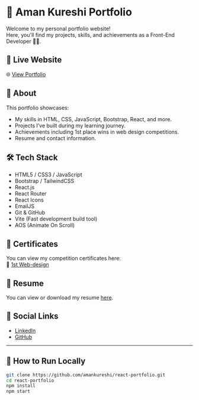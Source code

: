 # 💼 Aman Kureshi Portfolio

Welcome to my personal portfolio website!  
Here, you'll find my projects, skills, and achievements as a Front-End Developer 👨‍💻.

## 🚀 Live Website

🌐 [View Portfolio](https://amankureshi.vercel.app/)

## 📌 About

This portfolio showcases:

- My skills in HTML, CSS, JavaScript, Bootstrap, React, and more.
- Projects I’ve built during my learning journey.
- Achievements including 1st place wins in web design competitions.
- Resume and contact information.

## 🛠️ Tech Stack

- HTML5 / CSS3 / JavaScript
- Bootstrap / TailwindCSS
- React.js
- React Router
- React Icons
- EmailJS
- Git & GitHub
- Vite (Fast development build tool)
- AOS (Animate On Scroll)

## 🔗 Certificates

You can view my competition certificates here:  
📂 [1st Web-design](https://drive.google.com/drive/folders/199jgstGOC2N0tlEhWH2CYvhw21M4c-04?usp=sharing)

## 📃 Resume

You can view or download my resume [here](./src/assets/aman-resume.pdf).

## 🔗 Social Links

- [LinkedIn](linkedin.com/in/aman-kureshi/)
- [GitHub](https://github.com/amankureshi)

---

## 📂 How to Run Locally

```bash
git clone https://github.com/amankureshi/react-portfolio.git
cd react-portfolio
npm install
npm start
```
